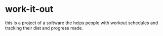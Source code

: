 # work-it-out
this is a project of a software the helps people with workout schedules and tracking their diet and progress made.
